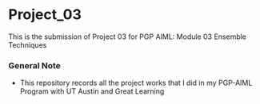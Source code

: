 # Project_03
This is the submission of Project 03 for PGP AIML: Module 03 Ensemble Techniques

### General Note
- This repository records all the project works that I did in my PGP-AIML Program with UT Austin and Great Learning
